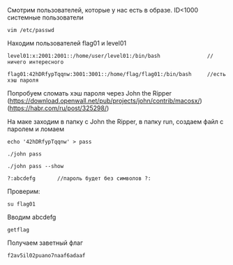 Смотрим пользователей, которые у нас есть в образе. ID<1000 системные пользователи

    vim /etc/passwd
    
Находим пользователей flag01 и level01

    level01:x:2001:2001::/home/user/level01:/bin/bash               //ничего интересного

    flag01:42hDRfypTqqnw:3001:3001::/home/flag/flag01:/bin/bash     //есть хэш пароля

Попробуем сломать хэш пароля через John the Ripper (https://download.openwall.net/pub/projects/john/contrib/macosx/)
(https://habr.com/ru/post/325298/)

На маке заходим в папку с John the Ripper, в папку run, создаем файл с паролем и ломаем

    echo '42hDRfypTqqnw' > pass

    ./john pass

    ./john pass --show

    ?:abcdefg       //пароль будет без символов ?:

Проверим:

    su flag01
 
 Вводим abcdefg
 
    getflag
    
Получаем заветный флаг

    f2av5il02puano7naaf6adaaf
